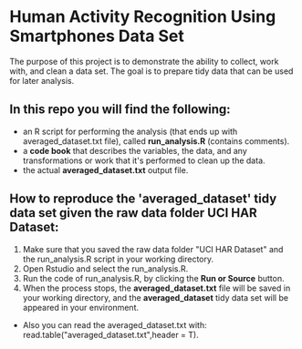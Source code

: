 # Human Activity Recognition Using Smartphones Data Set


The purpose of this project is to demonstrate the ability to collect, work with, and clean a data set. The goal is to prepare tidy data that can be used for later analysis. 



## In this repo you will find the following:

   - an R script for performing the analysis (that ends up with averaged_dataset.txt file), called **run_analysis.R** (contains comments). 
   - a **code book** that describes the variables, the data, and any transformations or work that it's performed to clean up the data.
   - the actual **averaged_dataset.txt** output file.

## How to reproduce the 'averaged_dataset' tidy data set given the raw data folder **UCI HAR Dataset**:

 1. Make sure that you saved the raw data folder "UCI HAR Dataset" and the run_analysis.R script in your working directory.
 2. Open Rstudio and select the run_analysis.R.
 3. Run the code of run_analysis.R, by clicking the **Run or Source** button. 
 4. When the process stops, the **averaged_dataset.txt** file will be saved in your working directory, and the **averaged_dataset** tidy data set will be appeared in your environment.
 
 - Also you can read the averaged_dataset.txt with: read.table("averaged_dataset.txt",header = T).
 